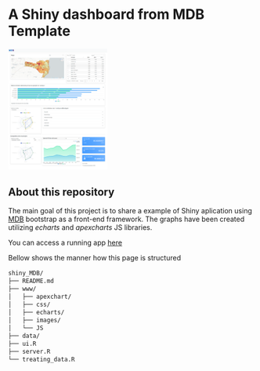 # A Shiny dashboard from MDB Template

<img src = './www/images/screencapture.png' alt = 'imagem' style = 'width: 40%'>

## About this repository 

The main goal of this project is to share a example of Shiny aplication using [MDB](https://mdbootstrap.com/) bootstrap as a front-end framework.
The graphs have been created utilizing _echarts_ and _apexcharts_ JS libraries.

You can access a running app [here](http://142.93.67.223/shiny/shiny_mdb/)

Bellow shows the manner how this page is structured

```
shiny_MDB/
├── README.md
├── www/
│   ├── apexchart/
│   ├── css/
│   ├── echarts/
│   ├── images/
│   └── JS
├── data/ 
├── ui.R
├── server.R
└── treating_data.R
```
